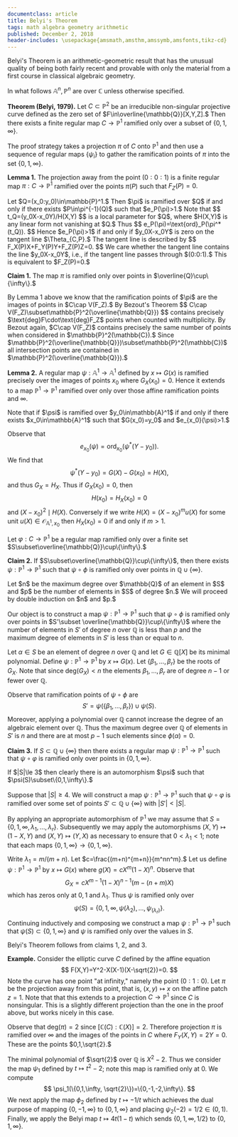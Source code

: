 ```yaml
---
documentclass: article
title: Belyi's Theorem
tags: math algebra geometry arithmetic
published: December 2, 2018
header-includes: \usepackage{amsmath,amsthm,amssymb,amsfonts,tikz-cd}
---
```


Belyi's Theorem is an arithmetic-geometric result that has the unusual quality
of being both fairly recent and provable with only the material from a
first course in classical algebraic geometry.

In what follows $\mathbb{A}^n,\mathbb{P}^n$
are over $\mathbb{C}$ unless otherwise specified.

**Theorem (Belyi, 1979).** Let $C\subset\mathbb{P}^2$ be an irreducible
non-singular
projective curve defined as the zero set of $F\in\overline{\mathbb{Q}}[X,Y,Z].$
Then there exists a
finite regular map $C\to\mathbb{P}^1$ ramified only over a subset of
$\{0,1,\infty\}.$

The proof strategy takes a projection $\pi$ of $C$ onto $\mathbb{P}^1$
and then use a
sequence of regular maps $\{\psi_i\}$ to gather the ramification points of
$\pi$ into the set $\{0,1,\infty\}.$

**Lemma 1.** The projection away from the point $(0:0:1)$ is
a finite regular map $\pi:C\to\mathbb{P}^1$
ramified over the points $\pi(P)$ such that $F_Z(P)=0.$

<div class="proof">
Let $Q=(x_0:y_0)\in\mathbb{P}^1.$ Then $\pi$ is ramified over $Q$ if
and only if there exists $P\in\pi^{-1}(Q)$ such
that $e_P(\pi)>1.$ Note that
$$
    t_Q=(y_0X-x_0Y)/H(X,Y)
$$
is a local
parameter for $Q$, where $H(X,Y)$ is any linear form not vanishing at $Q.$
Thus
$$
    e_P(\pi)=\text{ord}_P(\pi^*(t_Q)).
$$
Hence $e_P(\pi)>1$ if and only if $y_0X-x_0Y$ is zero on the
tangent line $\Theta_{C,P}.$ The tangent line is described by
$$
    F_X(P)X+F_Y(P)Y+F_Z(P)Z=0.
$$
We care whether the tangent line contains the line $y_0X-x_0Y$, i.e.,
if the tangent line passes through $(0:0:1).$ This is equivalent to $F_Z(P)=0.$
</div>

**Claim 1.** The map $\pi$
is ramified only over points in $\overline{Q}\cup\{\infty\}.$

<div class="proof">
By Lemma 1 above we know that the ramification points of $\pi$ are the images
of points in $C\cap V(F_Z).$ By Bezout's Theorem
$$
    C\cap V(F_Z)\subset\mathbb{P}^2(\overline{\mathbb{Q}})
$$
contains precisely
$\text{deg}F\cdot\text{deg}F_Z$ points when counted with multiplicity.
By Bezout again, $C\cap V(F_Z)$ contains precisely the same number of points
when considered in $\mathbb{P}^2(\mathbb{C}).$ Since
$\mathbb{P}^2(\overline{\mathbb{Q}})\subset\mathbb{P}^2(\mathbb{C})$ all
intersection
points are contained in
$\mathbb{P}^2(\overline{\mathbb{Q}}).$
</div>

**Lemma 2.** A regular map $\psi:\mathbb{A}^1\to\mathbb{A}^1$ defined by
$x\mapsto G(x)$ is ramified precisely over the images of points $x_0$ where
$G_X(x_0)=0.$ Hence it extends to a map $\mathbb{P}^1\to\mathbb{P}^1$
ramified over only over those affine ramification points and $\infty$.

<div class="proof">
Note that if $\psi$ is ramified over $y_0\in\mathbb{A}^1$ if and only if
there exists
$x_0\in\mathbb{A}^1$ such that $G(x_0)=y_0$ and $e_{x_0}(\psi)>1.$

Observe that
$$
    e_{x_0}(\psi)=\text{ord}_{x_0}(\psi^*(Y-y_0)).
$$
We find that
$$
    \psi^*(Y-y_0)=G(X)-G(x_0)=H(X),
$$
and thus $G_X=H_X.$ Thus if $G_X(x_0)=0$, then
$$
    H(x_0)=H_X(x_0)=0
$$
and $(X-x_0)^2\mid H(X).$
Conversely if we write $H(X)=(X-x_0)^mu(X)$ for some unit $u(X)\in\mathcal{O}_{\mathbb{A}^1,x_0}$
then $H_X(x_0)=0$ if and only if $m>1.$
</div>

Let $\varphi:C\to\mathbb{P}^1$ be a regular map ramified only over a finite set
$S\subset\overline{\mathbb{Q}}\cup\{\infty\}.$

**Claim 2.** If $S\subset\overline{\mathbb{Q}}\cup\{\infty\}$, then there
exists $\psi:\mathbb{P}^1\to\mathbb{P}^1$ such that $\psi\circ\phi$ is ramified
only over points in $\mathbb{Q}\cup\{\infty\}.$

<div class="proof">
Let $n$ be the maximum degree over $\mathbb{Q}$ of an element in $S$ and $p$ be
the number of elements in $S$ of degree $n.$
We will proceed by double induction on $n$ and $p.$

Our object is to construct a map $\psi:\mathbb{P}^1\to\mathbb{P}^1$
such that $\psi\circ\phi$ is ramified
only over points in $S'\subset \overline{\mathbb{Q}}\cup\{\infty\}$ where the
number of elements in $S'$ of degree $n$ over $\mathbb{Q}$ is less than $p$ and
the maximum degree of elements in $S'$ is less than or equal to $n.$

Let $\alpha\in S$ be an element of degree $n$ over $\mathbb{Q}$ and let
$G\in\mathbb{Q}[X]$ be its minimal polynomial. Define
$\psi:\mathbb{P}^1\to\mathbb{P}^1$ by $x\mapsto G(x).$ Let
$\{\beta_1,\ldots,\beta_r\}$ be the roots of $G_X.$ Note that since
$\text{deg}(G_X)<n$ the elements $\beta_1,\ldots,\beta_r$ are of degree $n-1$
or fewer over $\mathbb{Q}.$

Observe that ramification points of $\psi\circ\phi$ are
$$
    S'=\psi(\{\beta_1,\ldots,\beta_r\})\cup\psi(S).
$$
Moreover, applying a polynomial over
$\mathbb{Q}$ cannot increase the degree of an algebraic element over
$\mathbb{Q}.$ Thus the maximum degree over $\mathbb{Q}$ of elements in $S'$ is
$n$ and there are at most $p-1$ such elements since $\phi(\alpha)=0.$
</div>

**Claim 3.** If $S\subset\mathbb{Q}\cup\{\infty\}$ then there exists a regular
map
$\psi:\mathbb{P}^1\to\mathbb{P}^1$ such that $\psi\circ\varphi$ is ramified
only over points in $\{0,1,\infty\}.$

<div class="proof">
If $|S|\le 3$ then clearly there is an automorphism $\psi$ such that
$\psi(S)\subset\{0,1,\infty\}.$

Suppose that $|S|\ge 4.$ We will construct a map
$\psi:\mathbb{P}^1\to\mathbb{P}^1$ such that $\psi\circ\varphi$ is ramified
over some set of points $S'\subset\mathbb{Q}\cup\{\infty\}$ with $|S'|<|S|.$

By applying an appropriate automorphism of $\mathbb{P}^1$ we may assume that
$S=\{0,1,\infty,\lambda_1,\ldots,\lambda_r\}.$ Subsequently we may apply the
automorphisms $(X,Y)\mapsto (1-X,Y)$
and $(X,Y)\mapsto (Y,X)$ as necessary to ensure that $0<\lambda_1<1$; note that
each maps $\{0,1,\infty\}\to\{0,1,\infty\}.$

Write $\lambda_1=m/(m+n).$ Let $c=\frac{(m+n)^{m+n}}{m^nn^m}.$
Let us define $\psi:\mathbb{P}^1\to\mathbb{P}^1$
by $x\mapsto G(x)$ where $g(X)=cX^m(1-X)^n.$ Observe
that
$$
    G_X=cX^{m-1}(1-X)^{n-1}(m-(n+m)X)
$$
which has zeros only at $0,1$ and
$\lambda_1.$ Thus $\psi$ is ramified only over
$$
    \psi(S)=\{0,1,\infty,\psi(\lambda_2),\ldots,\psi_(\lambda_r)\}.
$$
Continuing inductively and composing we construct a map
$\psi:\mathbb{P}^1\to\mathbb{P}^1$
such that $\psi(S)\subset\{0,1,\infty\}$ and $\psi$ is ramified only over the
values in $S.$
</div>

Belyi's Theorem follows from claims 1, 2, and 3.


**Example.** Consider the elliptic curve $C$ defined by the affine equation
$$
    F(X,Y)=Y^2-X(X-1)(X-\sqrt{2})=0.
$$
Note the curve has one point "at infinity,"
namely the point $(0:1:0).$ Let $\pi$ be the projection away from this point,
that is, $(x,y)\mapsto x$ on the affine patch $z=1.$ Note that that this
extends to a projection $C\to\mathbb{P}^1$ since $C$ is nonsingular. This is a
slightly different projection than the one in the proof above, but works nicely
in this case.

Observe that $\text{deg}(\pi)=2$ since $[\mathbb{C}(C):\mathbb{C}(X)]=2.$
Therefore projection $\pi$ is
ramified over $\infty$ and the images of the points in $C$ where
$F_Y(X,Y)=2Y=0.$ These are the points $0,1,\sqrt{2}.$

The minimal polynomial of $\sqrt{2}$ over $\mathbb{Q}$ is $X^2-2.$ Thus we
consider the map $\psi_1$ defined by $t\mapsto t^2-2$; note this map is
ramified only at $0.$ We compute
$$
    \psi_1(\{0,1,\infty, \sqrt{2}\})=\{0,-1,-2,\infty\}.
$$
We next apply the map $\phi_2$
defined by $t\mapsto -1/t$ which achieves the dual purpose of mapping
$\{0,-1,\infty\}$ to $\{0,1,\infty\}$ and placing $\psi_2(-2)=1/2\in (0,1).$
Finally, we apply the Belyi map $t\mapsto 4t(1-t)$ which sends
$\{0,1,\infty,1/2\}$ to $\{0,1,\infty\}.$
